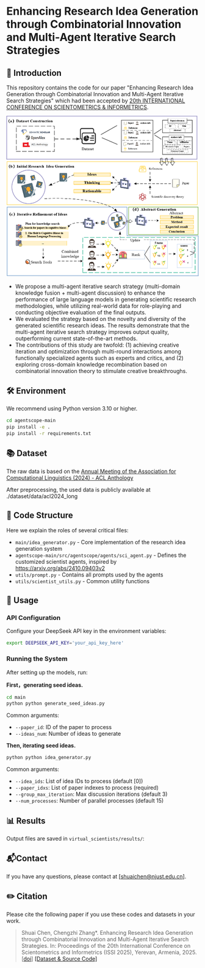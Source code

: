 # Enhancing Research Idea Generation through Combinatorial Innovation and Multi-Agent Iterative Search Strategies

##  :key: Introduction

This repository contains the code for our paper "Enhancing Research Idea Generation through Combinatorial Innovation and Multi-Agent Iterative Search Strategies" which had been accepted by [20th INTERNATIONAL CONFERENCE ON SCIENTOMETRICS & INFORMETRICS](https://issi2025.iiap.sci.am/).

![image](./README.assets/image1.png)

- We propose a multi-agent iterative search strategy (multi-domain knowledge fusion + multi-agent discussion) to enhance the performance of large language models in generating scientific research methodologies, while utilizing real-world data for role-playing and conducting objective evaluation of the final outputs.
- We evaluated the strategy based on the novelty and diversity of the generated scientific research ideas. The results demonstrate that the multi-agent iterative search strategy improves output quality, outperforming current state-of-the-art methods.
- The contributions of this study are twofold: (1) achieving creative iteration and optimization through multi-round interactions among functionally specialized agents such as experts and critics, and (2) exploring cross-domain knowledge recombination based on combinatorial innovation theory to stimulate creative breakthroughs.



## 🛠️ Environment

We recommend using Python version 3.10 or higher.

```bash
cd agentscope-main
pip install -e .
pip install -r requirements.txt
```

## :books: Dataset

The raw data is based on the [Annual Meeting of the Association for Computational Linguistics (2024) - ACL Anthology](https://aclanthology.org/events/acl-2024/#2024acl-long)

After preprocessing, the used data is publicly available at ./dataset/data/acl2024_long


## 📁 Code Structure
Here we explain the roles of several critical files:

- `main/idea_generator.py` - Core implementation of the research idea generation system
- `agentscope-main/src/agentscope/agents/sci_agent.py` - Defines the customized scientist agents, inspired by https://arxiv.org/abs/2410.09403v2
- `utils/prompt.py` - Contains all prompts used by the agents
- `utils/scientist_utils.py` - Common utility functions

## 🚀 Usage
### API Configuration
Configure your DeepSeek API key in the environment variables:
```bash
export DEEPSEEK_API_KEY='your_api_key_here'
```

### Running the System
After setting up the models, run:

**First，generating seed ideas.**

```bash
cd main
python python generate_seed_ideas.py
```

Common arguments:
- `--paper_id`: ID of the paper to process
- `--ideas_num`: Number of ideas to generate

**Then, iterating seed ideas.**

```bash
python python idea_generator.py
```

Common arguments:
- `--idea_ids`: List of idea IDs to process (default [0])
- `--paper_idxs`: List of paper indexes to process (required)
- `--group_max_iteration`: Max discussion iterations (default 3)
- `--num_processes`: Number of parallel processes (default 15)

## 📊 Results
Output files are saved in `virtual_scientists/results/`:

## :mailbox_with_mail:Contact

If you have any questions, please  contact at [shuaichen@njust.edu.cn].

## :pencil2: Citation
Please cite the following paper if you use these codes and datasets in your work.

>Shuai Chen, Chengzhi Zhang*. Enhancing Research Idea Generation through Combinatorial Innovation and Multi-Agent Iterative Search Strategies. In: Proceedings of the 20th International Conference on Scientometrics and Informetrics (ISSI 2025), Yerevan, Armenia, 2025.  [[doi](https://doi.org/10.51408/issi2025_007)] [[Dataset & Source Code]](https://github.com/ChenShuai00/virtual_scientists) 

